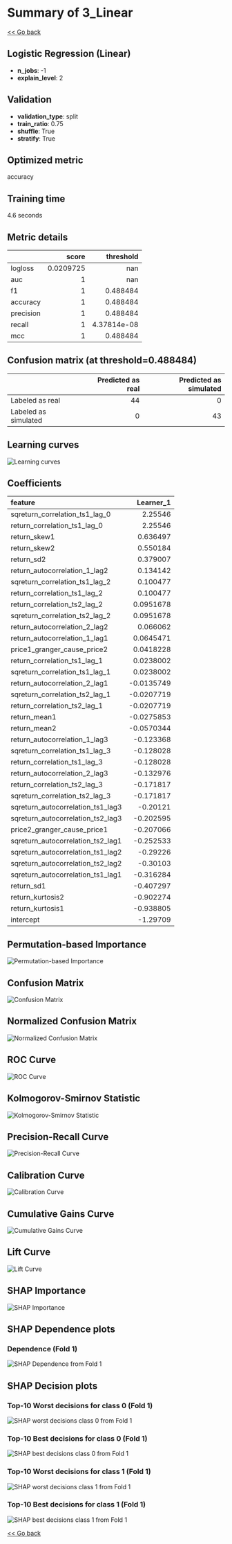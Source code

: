 # Summary of 3_Linear

[<< Go back](../README.md)


## Logistic Regression (Linear)
- **n_jobs**: -1
- **explain_level**: 2

## Validation
 - **validation_type**: split
 - **train_ratio**: 0.75
 - **shuffle**: True
 - **stratify**: True

## Optimized metric
accuracy

## Training time

4.6 seconds

## Metric details
|           |     score |     threshold |
|:----------|----------:|--------------:|
| logloss   | 0.0209725 | nan           |
| auc       | 1         | nan           |
| f1        | 1         |   0.488484    |
| accuracy  | 1         |   0.488484    |
| precision | 1         |   0.488484    |
| recall    | 1         |   4.37814e-08 |
| mcc       | 1         |   0.488484    |


## Confusion matrix (at threshold=0.488484)
|                      |   Predicted as real |   Predicted as simulated |
|:---------------------|--------------------:|-------------------------:|
| Labeled as real      |                  44 |                        0 |
| Labeled as simulated |                   0 |                       43 |

## Learning curves
![Learning curves](learning_curves.png)

## Coefficients
| feature                           |   Learner_1 |
|:----------------------------------|------------:|
| sqreturn_correlation_ts1_lag_0    |   2.25546   |
| return_correlation_ts1_lag_0      |   2.25546   |
| return_skew1                      |   0.636497  |
| return_skew2                      |   0.550184  |
| return_sd2                        |   0.379007  |
| return_autocorrelation_1_lag2     |   0.134142  |
| sqreturn_correlation_ts1_lag_2    |   0.100477  |
| return_correlation_ts1_lag_2      |   0.100477  |
| return_correlation_ts2_lag_2      |   0.0951678 |
| sqreturn_correlation_ts2_lag_2    |   0.0951678 |
| return_autocorrelation_2_lag2     |   0.066062  |
| return_autocorrelation_1_lag1     |   0.0645471 |
| price1_granger_cause_price2       |   0.0418228 |
| return_correlation_ts1_lag_1      |   0.0238002 |
| sqreturn_correlation_ts1_lag_1    |   0.0238002 |
| return_autocorrelation_2_lag1     |  -0.0135749 |
| sqreturn_correlation_ts2_lag_1    |  -0.0207719 |
| return_correlation_ts2_lag_1      |  -0.0207719 |
| return_mean1                      |  -0.0275853 |
| return_mean2                      |  -0.0570344 |
| return_autocorrelation_1_lag3     |  -0.123368  |
| sqreturn_correlation_ts1_lag_3    |  -0.128028  |
| return_correlation_ts1_lag_3      |  -0.128028  |
| return_autocorrelation_2_lag3     |  -0.132976  |
| return_correlation_ts2_lag_3      |  -0.171817  |
| sqreturn_correlation_ts2_lag_3    |  -0.171817  |
| sqreturn_autocorrelation_ts1_lag3 |  -0.20121   |
| sqreturn_autocorrelation_ts2_lag3 |  -0.202595  |
| price2_granger_cause_price1       |  -0.207066  |
| sqreturn_autocorrelation_ts2_lag1 |  -0.252533  |
| sqreturn_autocorrelation_ts1_lag2 |  -0.29226   |
| sqreturn_autocorrelation_ts2_lag2 |  -0.30103   |
| sqreturn_autocorrelation_ts1_lag1 |  -0.316284  |
| return_sd1                        |  -0.407297  |
| return_kurtosis2                  |  -0.902274  |
| return_kurtosis1                  |  -0.938805  |
| intercept                         |  -1.29709   |


## Permutation-based Importance
![Permutation-based Importance](permutation_importance.png)
## Confusion Matrix

![Confusion Matrix](confusion_matrix.png)


## Normalized Confusion Matrix

![Normalized Confusion Matrix](confusion_matrix_normalized.png)


## ROC Curve

![ROC Curve](roc_curve.png)


## Kolmogorov-Smirnov Statistic

![Kolmogorov-Smirnov Statistic](ks_statistic.png)


## Precision-Recall Curve

![Precision-Recall Curve](precision_recall_curve.png)


## Calibration Curve

![Calibration Curve](calibration_curve_curve.png)


## Cumulative Gains Curve

![Cumulative Gains Curve](cumulative_gains_curve.png)


## Lift Curve

![Lift Curve](lift_curve.png)



## SHAP Importance
![SHAP Importance](shap_importance.png)

## SHAP Dependence plots

### Dependence (Fold 1)
![SHAP Dependence from Fold 1](learner_fold_0_shap_dependence.png)

## SHAP Decision plots

### Top-10 Worst decisions for class 0 (Fold 1)
![SHAP worst decisions class 0 from Fold 1](learner_fold_0_shap_class_0_worst_decisions.png)
### Top-10 Best decisions for class 0 (Fold 1)
![SHAP best decisions class 0 from Fold 1](learner_fold_0_shap_class_0_best_decisions.png)
### Top-10 Worst decisions for class 1 (Fold 1)
![SHAP worst decisions class 1 from Fold 1](learner_fold_0_shap_class_1_worst_decisions.png)
### Top-10 Best decisions for class 1 (Fold 1)
![SHAP best decisions class 1 from Fold 1](learner_fold_0_shap_class_1_best_decisions.png)

[<< Go back](../README.md)
